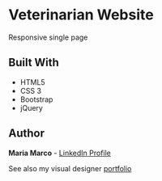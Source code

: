 # Veterinarian Website
Responsive single page

## Built With

-   HTML5
-   CSS 3
-   Bootstrap
-   jQuery

## Author

**Maria Marco**  -  [LinkedIn Profile](https://www.linkedin.com/in/mariamarcomedina)

See also my visual designer [portfolio](https://cargocollective.com/mariamarco)  
